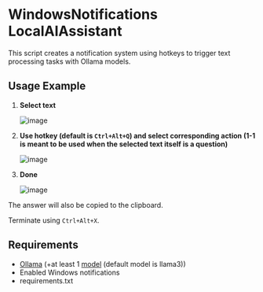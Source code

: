 # WindowsNotifications LocalAIAssistant

This script creates a notification system using hotkeys to trigger text processing tasks with Ollama models.

## Usage Example

1. **Select text**
   
   ![image](https://github.com/user-attachments/assets/e713f399-a884-4b47-91df-f7fc7bde53fc)

2. **Use hotkey (default is `Ctrl+Alt+Q`) and select corresponding action (1-1 is meant to be used when the selected text itself is a question)**
   
   ![image](https://github.com/user-attachments/assets/4ab4f85a-c5e1-4612-a2d5-0b7d470459ad)

3. **Done**
   
   ![image](https://github.com/user-attachments/assets/44ba9d28-17ba-4774-8f6e-2c67fd30565d)

The answer will also be copied to the clipboard.

Terminate using `Ctrl+Alt+X`.

## Requirements

- [Ollama](https://ollama.com) (+at least 1 [model](https://ollama.com/library) (default model is llama3))
- Enabled Windows notifications
- requirements.txt
